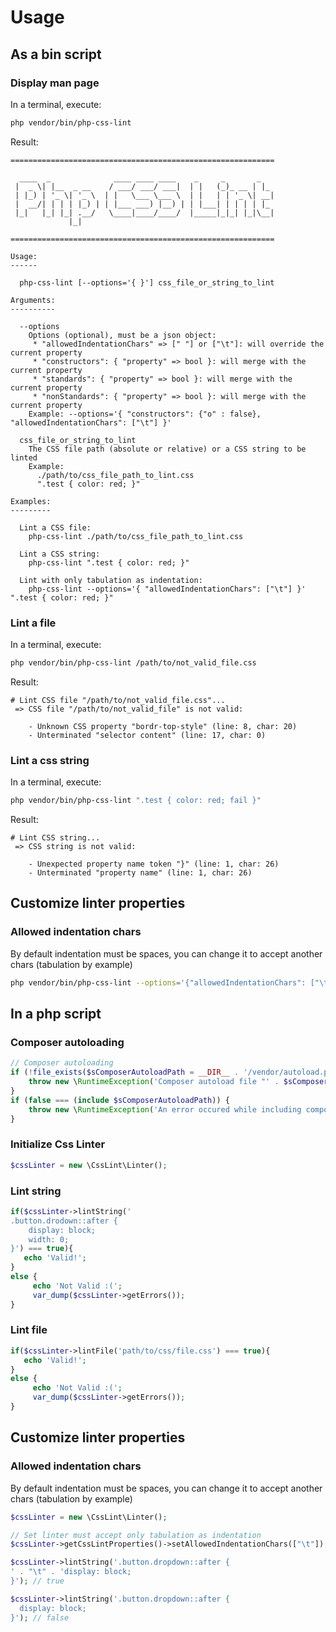 # Usage

## As a bin script

### Display man page

In a terminal, execute:

```sh
php vendor/bin/php-css-lint
```

Result:

```
===========================================================

  ____  _              ____ ____ ____    _     _       _
 |  _ \| |__  _ __    / ___/ ___/ ___|  | |   (_)_ __ | |_
 | |_) | '_ \| '_ \  | |   \___ \___ \  | |   | | '_ \| __|
 |  __/| | | | |_) | | |___ ___) |__) | | |___| | | | | |_
 |_|   |_| |_| .__/   \____|____/____/  |_____|_|_| |_|\__|
             |_|

===========================================================

Usage:
------

  php-css-lint [--options='{ }'] css_file_or_string_to_lint

Arguments:
----------

  --options
    Options (optional), must be a json object:
     * "allowedIndentationChars" => [" "] or ["\t"]: will override the current property
     * "constructors": { "property" => bool }: will merge with the current property
     * "standards": { "property" => bool }: will merge with the current property
     * "nonStandards": { "property" => bool }: will merge with the current property
    Example: --options='{ "constructors": {"o" : false}, "allowedIndentationChars": ["\t"] }'

  css_file_or_string_to_lint
    The CSS file path (absolute or relative) or a CSS string to be linted
    Example:
      ./path/to/css_file_path_to_lint.css
      ".test { color: red; }"

Examples:
---------

  Lint a CSS file:
    php-css-lint ./path/to/css_file_path_to_lint.css

  Lint a CSS string:
    php-css-lint ".test { color: red; }"

  Lint with only tabulation as indentation:
    php-css-lint --options='{ "allowedIndentationChars": ["\t"] }' ".test { color: red; }"
```

### Lint a file

In a terminal, execute:

```sh
php vendor/bin/php-css-lint /path/to/not_valid_file.css
```

Result:

```
# Lint CSS file "/path/to/not_valid_file.css"...
 => CSS file "/path/to/not_valid_file" is not valid:

    - Unknown CSS property "bordr-top-style" (line: 8, char: 20)
    - Unterminated "selector content" (line: 17, char: 0)
```

### Lint a css string

In a terminal, execute:

```sh
php vendor/bin/php-css-lint ".test { color: red; fail }"
```

Result:

```
# Lint CSS string...
 => CSS string is not valid:

    - Unexpected property name token "}" (line: 1, char: 26)
    - Unterminated "property name" (line: 1, char: 26)
```

## Customize linter properties

### Allowed indentation chars

By default indentation must be spaces, you can change it to accept another chars (tabulation by example)

```sh
php vendor/bin/php-css-lint --options='{"allowedIndentationChars": ["\t"]}' ".test { color: red; }"
```

## In a php script

### Composer autoloading

```php
// Composer autoloading
if (!file_exists($sComposerAutoloadPath = __DIR__ . '/vendor/autoload.php')) {
    throw new \RuntimeException('Composer autoload file "' . $sComposerAutoloadPath . '" does not exist');
}
if (false === (include $sComposerAutoloadPath)) {
    throw new \RuntimeException('An error occured while including composer autoload file "' . $sComposerAutoloadPath . '"');
}
```

### Initialize Css Linter

```php
$cssLinter = new \CssLint\Linter();
```

### Lint string

```php
if($cssLinter->lintString('
.button.drodown::after {
    display: block;
    width: 0;
}') === true){
   echo 'Valid!';
}
else {
     echo 'Not Valid :(';
     var_dump($cssLinter->getErrors());
}
```

### Lint file

```php
if($cssLinter->lintFile('path/to/css/file.css') === true){
   echo 'Valid!';
}
else {
     echo 'Not Valid :(';
     var_dump($cssLinter->getErrors());
}
```

## Customize linter properties

### Allowed indentation chars

By default indentation must be spaces, you can change it to accept another chars (tabulation by example)

```php
$cssLinter = new \CssLint\Linter();

// Set linter must accept only tabulation as indentation
$cssLinter->getCssLintProperties()->setAllowedIndentationChars(["\t"]);

$cssLinter->lintString('.button.dropdown::after {
' . "\t" . 'display: block;
}'); // true

$cssLinter->lintString('.button.dropdown::after {
  display: block;
}'); // false
```
